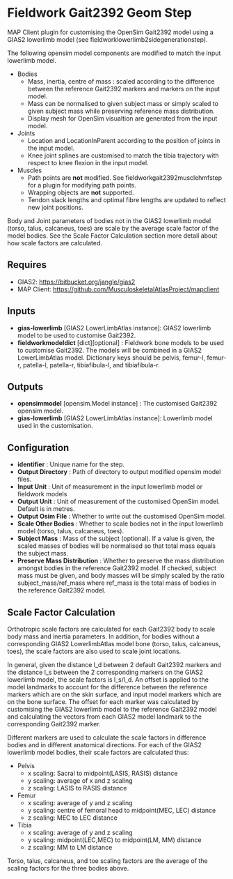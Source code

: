 Fieldwork Gait2392 Geom Step
================================
MAP Client plugin for customising the OpenSim Gait2392 model using
a GIAS2 lowerlimb model (see fieldworklowerlimb2sidegenerationstep).

The following opensim model components are modified to match the input
lowerlimb model.

- Bodies
    - Mass, inertia, centre of mass : scaled according to the difference
        between the reference Gait2392 markers and markers on the input model.
    - Mass can be normalised to given subject mass or simply scaled to given subject mass while preserving reference mass distribution.
    - Display mesh for OpenSim visualtion are generated from the input model.
- Joints
    - Location and LocationInParent according to the position of joints in the input model.
    - Knee joint splines are customised to match the tibia trajectory with respect to knee flexion in the input model.
- Muscles
    - Path points are **not** modified. See fieldworkgait2392musclehmfstep for a plugin for modifying path points.
    - Wrapping objects are **not** supported.
    - Tendon slack lengths and optimal fibre lengths are updated to reflect new joint positions.
    
Body and Joint parameters of bodies not in the GIAS2 lowerlimb model (torso, talus, calcaneus, toes) are scale by the average scale factor of the model bodies. See the Scale Factor Calculation section more detail about how scale factors are calculated.

Requires
--------
- GIAS2: https://bitbucket.org/jangle/gias2
- MAP Client: https://github.com/MusculoskeletalAtlasProject/mapclient

Inputs
------
- **gias-lowerlimb** [GIAS2 LowerLimbAtlas instance]: GIAS2 lowerlimb model to be used to customise Gait2392.
- **fieldworkmodeldict** [dict][optional] :
    Fieldwork bone models to be used to customise Gait2392. The models will be combined in a GIAS2 LowerLimbAtlas model.
    Dictionary keys should be
        pelvis,
        femur-l,
        femur-r,
        patella-l,
        patella-r,
        tibiafibula-l,
        and tibiafibula-r.

Outputs
-------
- **opensimmodel** [opensim.Model instance] : The customised Gait2392 opensim model.
- **gias-lowerlimb** [GIAS2 LowerLimbAtlas instance]: Lowerlimb model used in the customisation.

Configuration
-------------
- **identifier** : Unique name for the step.
- **Output Directory** : Path of directory to output modified opensim model files.
- **Input Unit** : Unit of measurement in the input lowerlimb model or fieldwork models
- **Output Unit** : Unit of measurement of the customised OpenSim model. Default is in metres.
- **Output Osim File** : Whether to write out the customised OpenSim model.
- **Scale Other Bodies** : Whether to scale bodies not in the input lowerlimb model (torso, talus, calcaneus, toes).
- **Subject Mass** : Mass of the subject (optional). If a value is given, the scaled masses of bodies will be normalised so that total mass equals the subject mass.
- **Preserve Mass Distribution** : Whether to preserve the mass distribution amongst bodies in the reference Gait2392 model. If checked, subject mass must be given, and body masses will be simply scaled by the ratio subject_mass/ref_mass where ref_mass is the total mass of bodies in the reference Gait2392 model.

Scale Factor Calculation
------------------------
Orthotropic scale factors are calculated for each Gait2392 body to scale body mass and inertia parameters.
In addition, for bodies without a corresponding GIAS2 LowerlimbAtlas model bone (torso, talus, calcaneus, toes), the scale factors are also used to scale joint locations.

In general, given the distance l_d between 2 default Gait2392 markers and the distance l_s between the 2 corresponding markers on the GIAS2 lowerlimb model, the scale factors is l_s/l_d.
An offset is applied to the model landmarks to account for the difference between the reference markers which are on the skin surface, and input model markers which are on the bone surface.
The offset for each marker was calculated by customising the GIAS2 lowerlimb model to the reference Gait2392 model and calculating the vectors from each GIAS2 model landmark to the corresponding Gait2392 marker.

Different markers are used to calculate the scale factors in difference bodies and in different anatomical directions.
For each of the GIAS2 lowerlimb model bodies, their scale factors are calculated thus:

- Pelvis
    - x scaling: Sacral to midpoint(LASIS, RASIS) distance
    - y scaling: average of x and z scaling
    - z scaling: LASIS to RASIS distance
- Femur
    - x scaling: average of y and z scaling
    - y scaling: centre of femoral head to midpoint(MEC, LEC) distance
    - z scaling: MEC to LEC distance
- Tibia
    - x scaling: average of y and z scaling
    - y scaling: midpoint(LEC,MEC) to midpoint(LM, MM) distance
    - z scaling: MM to LM distance
    
Torso, talus, calcaneus, and toe scaling factors are the average of the scaling factors for the three bodies above.


